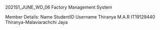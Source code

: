 2021S1_JUNE_WD_06
Factory Management System

Member Details:
Name                StudentID      Username
Thiranya M.A.R      IT19129440     Thiranya-Malaviarachchi
Jaya

